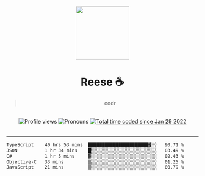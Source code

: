 <div align='center'>
  <img src='https://avatars.githubusercontent.com/u/73779441?v=4' width='140' height='140' />
  <h1>Reese ☕️</h1>
  <blockquote>codr</blockquote>
  
  <br />
  
  <img alt="Profile views" src="https://komarev.com/ghpvc/?username=ruffpuff1" />
  <img alt='Pronouns' src='https://img.shields.io/endpoint?url=https://pronoundb.org/shields/61181f81be124c42b207bffd' />
  <a href="https://wakatime.com/@72bf611d-9557-4a85-aa1d-46f6a3346744"><img src="https://wakatime.com/badge/user/72bf611d-9557-4a85-aa1d-46f6a3346744.svg" alt="Total time coded since Jan 29 2022" /></a>
</div><br />

<hr />

<!--START_SECTION:waka-->

```txt
TypeScript    40 hrs 53 mins  ██████████████████████▓░░   90.71 %
JSON          1 hr 34 mins    █░░░░░░░░░░░░░░░░░░░░░░░░   03.49 %
C#            1 hr 5 mins     ▓░░░░░░░░░░░░░░░░░░░░░░░░   02.43 %
Objective-C   33 mins         ▒░░░░░░░░░░░░░░░░░░░░░░░░   01.25 %
JavaScript    21 mins         ▒░░░░░░░░░░░░░░░░░░░░░░░░   00.79 %
```

<!--END_SECTION:waka-->
